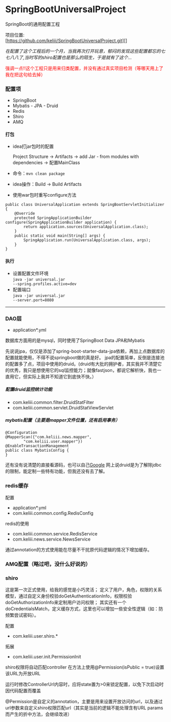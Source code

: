 # SpringBootUniversalProject
SpringBoot的通用配置工程

项目位置:<br>[https://github.com/keliii/SpringBootUniversalProject.git][]

[https://github.com/keliii/SpringBootUniversalProject.git]:https://github.com/keliii/SpringBootUniversalProject.git

*在配置了这个工程后的一个月，当我再次打开玩意，郁闷的发现这些配置都忘的七七八八了,当时写的shiro配置也是那么的陌生，于是就有了这个...*

<font color="#f00">强调一点!!这个工程只是用来归类配置，并没有通过真实项目检测（等哪天用上了我在把这句给去掉）</font>

### 配置项
- SpringBoot
- Mybatis - JPA - Druid
- Redis
- Shiro
- AMQ
  
#### 打包

* idea打jar包时的配置
<br><p>Project Structure -> Artifacts -> add Jar - from modules with dependencies -> 配置MainClass</p>

* 命令：<code>mvn clean package</code>
* idea操作：Build -> Build Artifacts
* 使用war包时重写configure方法
<pre><code>public class UniversalApplication extends SpringBootServletInitializer {
	@Override
	protected SpringApplicationBuilder configure(SpringApplicationBuilder application) {
		return application.sources(UniversalApplication.class);
	}
	public static void main(String[] args) {
		SpringApplication.run(UniversalApplication.class, args);
	}
}</code></pre>




#### 执行
* 设置配置文件环境
<br><code>java -jar universal.jar --spring.profiles.active=dev</code>
* 配置端口
<br><code>java -jar universal.jar --server.port=8080</code>



- - -

### DAO层

+ application*.yml

数据库方面用的是mysql，同时使用了SpringBoot Data JPA和Mybatis

先说说jpa，仅仅是添加了spring-boot-starter-data-jpa依赖，再加上点数据库的配置就能使用，不得不说springboot做的真是好。
jpa的配置简单，反倒是连接池的配置多了点，项目中使用的druid。(druid有大批的拥护者，其实我并不清楚它的优秀，我只是想使用它的sql监控能力；就像fastjson，都说它解析快，我也一直用它，但实际上我并不知道它到底快不快。）

##### 配置druid监控统计功能
+ com.keliii.common.filter.DruidStatFilter
+ com.keliii.common.servlet.DruidStatViewServlet
##### mybatis配置（主要是mapper文件位置，还有启用事务）
<pre><code>@Configuration
@MapperScan({"com.keliii.news.mapper",
		"com.keliii.user.mapper"})
@EnableTransactionManagement
public class MybatisConfig {
}</code></pre>

还有没有说清楚的直接看源码，也可以自己[Google][]
网上说druid是为了解除jdbc的限制，能定制一些特有功能，但我还没有去了解。

[Google]:http://www.google.com.hk

### redis缓存

配置
+ application*.yml
+ com.keliii.common.config.RedisConfig

redis的使用
+ com.keliii.common.service.RedisService
+ com.keliii.news.service.NewsService

通过annotation的方式使用能在尽量不干扰原代码逻辑的情况下增加缓存。

### AMQ配置（略过吧，没什么好说的）

### shiro
这是第一次正式使用，给我的感觉是小巧灵活；
定义了用户，角色，权限的关系模型，通过自定义身份校验doGetAuthenticationInfo，权限校验doGetAuthorizationInfo来定制用户访问权限；
其实还有一个doCredentialsMatch，定义缓存方式，这里也可以增加一些安全性逻辑（如：防频繁尝试密码）。

配置
+ com.keliii.user.shiro.*

拓展
+ com.keliii.user.init.PermissionInit

shiro权限将自动匹配controller
在方法上使用@Permission(isPublic = true)设置该URL为开放URL

运行时修改ControllerUrl内容时，应将state置为>0来锁定配置，以免下次启动时因代码配置而覆盖

@Permission是自定义的annotation，主要是用来设置开放访问的url，以及通过url参数来自定义shiro权限匹配url（其实是当前的逻辑不能处理含有URL params而产生的折中方法，会继续改进）

